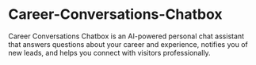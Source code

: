 # Career-Conversations-Chatbox
Career Conversations Chatbox is an AI-powered personal chat assistant that answers questions about your career and experience, notifies you of new leads, and helps you connect with visitors professionally.
